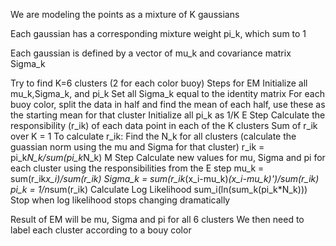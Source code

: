 We are modeling the points as a mixture of K gaussians 

Each gaussian has a corresponding mixture weight pi_k, which sum to 1

Each gaussian is defined by a vector of mu_k and covariance matrix Sigma_k

Try to find K=6 clusters (2 for each color buoy)
Steps for EM
    Initialize all mu_k,Sigma_k, and pi_k
        Set all Sigma_k equal to the identity matrix
        For each buoy color, split the data in half and find the mean of each half,
        use these as the starting mean for that cluster
        Initialize all pi_k as 1/K
    E Step 
        Calculate the responsibility (r_ik) of each data point in each of the K clusters
        Sum of r_ik over K = 1
        To calculate r_ik:
            Find the N_k for all clusters (calculate the guassian norm using the mu and Sigma for that cluster)
            r_ik = pi_k*N_k/sum(pi_k*N_k)
    M Step
        Calculate new values for mu, Sigma and pi for each cluster using the responsibilities from the E step
        mu_k = sum(r_ik*x_i)/sum(r_ik)
        Sigma_k = sum(r_ik*(x_i-mu_k)*(x_i-mu_k)')/sum(r_ik)
        pi_k = 1/n*sum(r_ik)
    Calculate Log Likelihood
        sum_i(ln(sum_k(pi_k*N_k)))
        Stop when log likelihood stops changing dramatically


Result of EM will be mu, Sigma and pi for all 6 clusters
We then need to label each cluster according to a bouy color